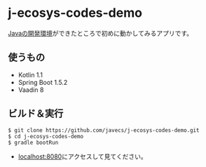 # j-ecosys-codes-demo
[Javaの開発環境](https://github.com/javecs/j-ecosys)ができたところで初めに動かしてみるアプリです。

## 使うもの
- Kotlin 1.1
- Spring Boot 1.5.2
- Vaadin 8

## ビルド＆実行
```
$ git clone https://github.com/javecs/j-ecosys-codes-demo.git
$ cd j-ecosys-codes-demo
$ gradle bootRun
```
- [localhost:8080](http://localhost:8080/)にアクセスして見てください。

